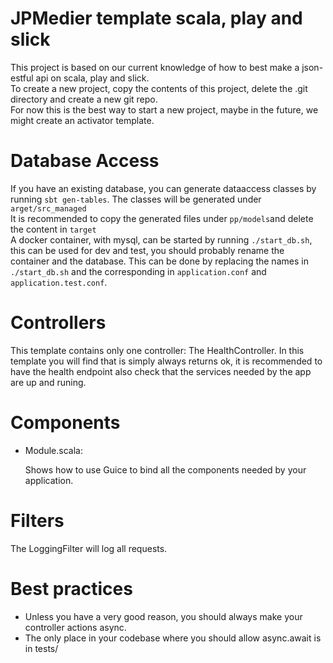 JPMedier template scala, play and slick
=================================

This project is based on our current knowledge of how to best make a json-estful api on scala, play and slick.  
To create a new project, copy the contents of this project, delete the .git directory and create a new git repo.  
For now this is the best way to start a new project, maybe in the future, we might create an activator template.  

Database Access
===============
If you have an existing database, you can generate dataaccess classes by running `sbt gen-tables`. The classes will be generated under `arget/src_managed`  
It is recommended to copy the generated files under `pp/models`and delete the content in `target`  
A docker container, with mysql, can be started by running `./start_db.sh`, this can be used for dev and test, you should probably rename the container and the database. This can be done by replacing the names in `./start_db.sh` and the corresponding in `application.conf` and `application.test.conf`.  

Controllers
===========

This template contains only one controller: The HealthController.
In this template you will find that is simply always returns ok, it is recommended to have the health endpoint also check that the services needed by the app are up and runing.


Components
==========

- Module.scala:

  Shows how to use Guice to bind all the components needed by your application.

Filters
=======
The LoggingFilter will log all requests.
 
Best practices
===============
 - Unless you have a very good reason, you should always make your controller actions async.
 - The only place in your codebase where you should allow async.await is in tests/
 
